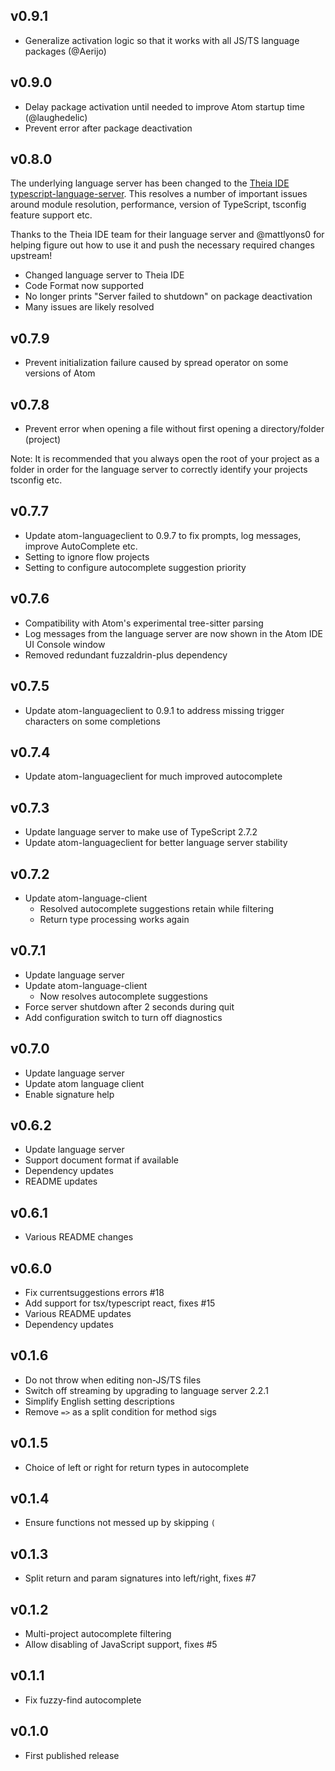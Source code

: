 ## v0.9.1

- Generalize activation logic so that it works with all JS/TS language packages (@Aerijo)

## v0.9.0

- Delay package activation until needed to improve Atom startup time (@laughedelic)
- Prevent error after package deactivation

## v0.8.0

The underlying language server has been changed to the [Theia IDE typescript-language-server](https://github.com/theia-ide/typescript-language-server).  This resolves a number of important issues around module resolution, performance, version of TypeScript, tsconfig feature support etc.

Thanks to the Theia IDE team for their language server and @mattlyons0 for helping figure out how to use it and push the necessary required changes upstream!

- Changed language server to Theia IDE
- Code Format now supported
- No longer prints "Server failed to shutdown" on package deactivation
- Many issues are likely resolved

## v0.7.9

- Prevent initialization failure caused by spread operator on some versions of Atom

## v0.7.8

- Prevent error when opening a file without first opening a directory/folder (project)

Note: It is recommended that you always open the root of your project as a folder in order for the language server to correctly identify your projects tsconfig etc.

## v0.7.7

- Update atom-languageclient to 0.9.7 to fix prompts, log messages, improve AutoComplete etc.
- Setting to ignore flow projects
- Setting to configure autocomplete suggestion priority

## v0.7.6

- Compatibility with Atom's experimental tree-sitter parsing
- Log messages from the language server are now shown in the Atom IDE UI Console window
- Removed redundant fuzzaldrin-plus dependency

## v0.7.5

- Update atom-languageclient to 0.9.1 to address missing trigger characters on some completions

## v0.7.4

- Update atom-languageclient for much improved autocomplete

## v0.7.3

- Update language server to make use of TypeScript 2.7.2
- Update atom-languageclient for better language server stability

## v0.7.2

- Update atom-language-client
  - Resolved autocomplete suggestions retain while filtering
  - Return type processing works again

## v0.7.1

- Update language server
- Update atom-language-client
  - Now resolves autocomplete suggestions
- Force server shutdown after 2 seconds during quit
- Add configuration switch to turn off diagnostics

## v0.7.0

- Update language server
- Update atom language client
- Enable signature help

## v0.6.2

- Update language server
- Support document format if available
- Dependency updates
- README updates

## v0.6.1

- Various README changes

## v0.6.0

- Fix currentsuggestions errors #18
- Add support for tsx/typescript react, fixes #15
- Various README updates
- Dependency updates

## v0.1.6

- Do not throw when editing non-JS/TS files
- Switch off streaming by upgrading to language server 2.2.1
- Simplify English setting descriptions
- Remove `=>` as a split condition for method sigs

## v0.1.5

- Choice of left or right for return types in autocomplete

## v0.1.4

- Ensure functions not messed up by skipping `(`

## v0.1.3

- Split return and param signatures into left/right, fixes #7

## v0.1.2

- Multi-project autocomplete filtering
- Allow disabling of JavaScript support, fixes #5

## v0.1.1

- Fix fuzzy-find autocomplete

## v0.1.0

- First published release
